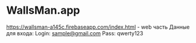 # WallsMan.app
https://wallsman-a145c.firebaseapp.com/index.html - web часть
Данные для входа: 
Login: sample@gmail.com
Pass: qwerty123

